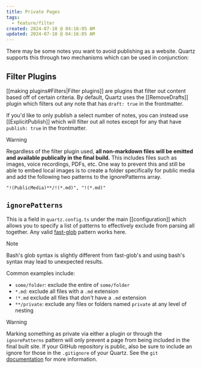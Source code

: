 ```yaml
---
title: Private Pages
tags:
  - feature/filter
created: 2024-07-10 @ 04:16:05 AM
updated: 2024-07-10 @ 04:16:05 AM
---
```


There may be some notes you want to avoid publishing as a website. Quartz supports this through two mechanisms which can be used in conjunction:

## Filter Plugins

[[making plugins#Filters|Filter plugins]] are plugins that filter out content based off of certain criteria. By default, Quartz uses the [[RemoveDrafts]] plugin which filters out any note that has `draft: true` in the frontmatter.

If you'd like to only publish a select number of notes, you can instead use [[ExplicitPublish]] which will filter out all notes except for any that have `publish: true` in the frontmatter.

> [!warning]
> Regardless of the filter plugin used, **all non-markdown files will be emitted and available publically in the final build.** This includes files such as images, voice recordings, PDFs, etc. One way to prevent this and still be able to embed local images is to create a folder specifically for public media and add the following two patterns to the ignorePatterns array.
>
> `"!(PublicMedia)**/!(*.md)", "!(*.md)"`

## `ignorePatterns`

This is a field in `quartz.config.ts` under the main [[configuration]] which allows you to specify a list of patterns to effectively exclude from parsing all together. Any valid [fast-glob](https://github.com/mrmlnc/fast-glob#pattern-syntax) pattern works here.

> [!note]
> Bash's glob syntax is slightly different from fast-glob's and using bash's syntax may lead to unexpected results.

Common examples include:

- `some/folder`: exclude the entire of `some/folder`
- `*.md`: exclude all files with a `.md` extension
- `!*.md` exclude all files that _don't_ have a `.md` extension
- `**/private`: exclude any files or folders named `private` at any level of nesting

> [!warning]
> Marking something as private via either a plugin or through the `ignorePatterns` pattern will only prevent a page from being included in the final built site. If your GitHub repository is public, also be sure to include an ignore for those in the `.gitignore` of your Quartz. See the `git` [documentation](https://git-scm.com/docs/gitignore#_pattern_format) for more information.
